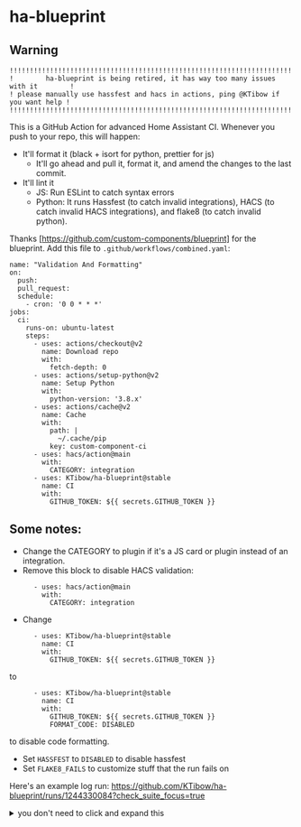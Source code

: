 # ha-blueprint
## Warning
```
!!!!!!!!!!!!!!!!!!!!!!!!!!!!!!!!!!!!!!!!!!!!!!!!!!!!!!!!!!!!!!!!!!!!!!!!!!!!!!!!!!!
!        ha-blueprint is being retired, it has way too many issues with it        !
! please manually use hassfest and hacs in actions, ping @KTibow if you want help !
!!!!!!!!!!!!!!!!!!!!!!!!!!!!!!!!!!!!!!!!!!!!!!!!!!!!!!!!!!!!!!!!!!!!!!!!!!!!!!!!!!!
```
This is a GitHub Action for advanced Home Assistant CI. Whenever you push to your repo, this will happen:
- It'll format it (black + isort for python, prettier for js)
  - It'll go ahead and pull it, format it, and amend the changes to the last commit.
- It'll lint it
  - JS: Run ESLint to catch syntax errors
  - Python: It runs Hassfest (to catch invalid integrations), HACS (to catch invalid HACS integrations), and flake8 (to catch invalid python).

Thanks [https://github.com/custom-components/blueprint] for the blueprint.
Add this file to `.github/workflows/combined.yaml`:
```
name: "Validation And Formatting"
on:
  push:
  pull_request:
  schedule:
    - cron: '0 0 * * *'
jobs:
  ci:
    runs-on: ubuntu-latest
    steps:
      - uses: actions/checkout@v2
        name: Download repo
        with:
          fetch-depth: 0
      - uses: actions/setup-python@v2
        name: Setup Python
        with:
          python-version: '3.8.x'
      - uses: actions/cache@v2
        name: Cache
        with:
          path: |
            ~/.cache/pip
          key: custom-component-ci
      - uses: hacs/action@main
        with:
          CATEGORY: integration
      - uses: KTibow/ha-blueprint@stable
        name: CI
        with:
          GITHUB_TOKEN: ${{ secrets.GITHUB_TOKEN }}
```
## Some notes:
- Change the CATEGORY to plugin if it's a JS card or plugin instead of an integration.
- Remove this block to disable HACS validation:
```
      - uses: hacs/action@main
        with:
          CATEGORY: integration
```
- Change
```
      - uses: KTibow/ha-blueprint@stable
        name: CI
        with:
          GITHUB_TOKEN: ${{ secrets.GITHUB_TOKEN }}
```
to
```
      - uses: KTibow/ha-blueprint@stable
        name: CI
        with:
          GITHUB_TOKEN: ${{ secrets.GITHUB_TOKEN }}
          FORMAT_CODE: DISABLED
```
to disable code formatting.
- Set `HASSFEST` to `DISABLED` to disable hassfest
- Set `FLAKE8_FAILS` to customize stuff that the run fails on

Here's an example log run: https://github.com/KTibow/ha-blueprint/runs/1244330084?check_suite_focus=true

<details><summary>you don't need to click and expand this</summary>

need a badge? no worries.  
https://img.shields.io/github/workflow/status/KTibow/ha-blueprint/Validation%20And%20Formatting?logoColor=white&label=way%20too%20much%20validation&logo=github-actions&style=flat-square&logoWidth=25&labelColor=black  
  
change `KTibow/ha-blueprint/Validation%20And%20Formatting` to the name of your repo and workflow.  
  
link back in markdown if you want.  

give me a thanks [here](https://saythanks.io/to/kendell.r%40outlook.com)  
  
give me a heart [here](https://community.home-assistant.io/t/235041?u=ktibow)  

or just give me a star  

i'm going to assume you've done that and thank you for letting me know that this is a worthwile thing.  

</details>

